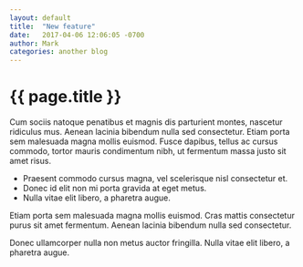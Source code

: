 ```yaml
---
layout: default
title:  "New feature"
date:   2017-04-06 12:06:05 -0700
author: Mark
categories: another blog
---
```


# {{ page.title }}

Cum sociis natoque penatibus et magnis dis parturient montes, nascetur ridiculus mus. Aenean lacinia bibendum nulla sed consectetur. Etiam porta sem malesuada magna mollis euismod. Fusce dapibus, tellus ac cursus commodo, tortor mauris condimentum nibh, ut fermentum massa justo sit amet risus.

* Praesent commodo cursus magna, vel scelerisque nisl consectetur et.
* Donec id elit non mi porta gravida at eget metus.
* Nulla vitae elit libero, a pharetra augue.

Etiam porta sem malesuada magna mollis euismod. Cras mattis consectetur purus sit amet fermentum. Aenean lacinia bibendum nulla sed consectetur.

Donec ullamcorper nulla non metus auctor fringilla. Nulla vitae elit libero, a pharetra augue.
